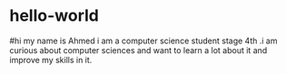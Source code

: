 # hello-world
#hi my name is Ahmed i am a computer science student stage 4th .i am curious about computer sciences and want to learn  a lot about it and improve my skills in it.
